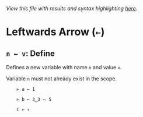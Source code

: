 *View this file with results and syntax highlighting [here](https://mlochbaum.github.io/BQN/help/define.html).*

# Leftwards Arrow (`←`)

## `n ← v`: Define

Defines a new variable with name `n` and value `v`.

Variable `n` must not already exist in the scope.

        ⊢ a ← 1

        ⊢ b ← 3‿3 ⥊ 5

        C ← ↑

